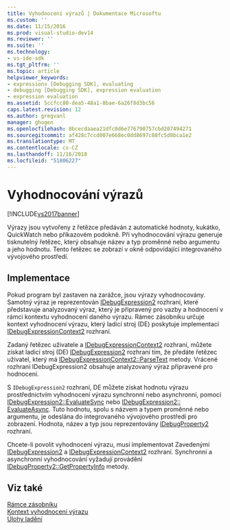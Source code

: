```yaml
---
title: Vyhodnocení výrazů | Dokumentace Microsoftu
ms.custom: ''
ms.date: 11/15/2016
ms.prod: visual-studio-dev14
ms.reviewer: ''
ms.suite: ''
ms.technology:
- vs-ide-sdk
ms.tgt_pltfrm: ''
ms.topic: article
helpviewer_keywords:
- expressions [Debugging SDK], evaluating
- debugging [Debugging SDK], expression evaluation
- expression evaluation
ms.assetid: 5ccfcc80-dea5-48a1-8bae-6a26f8d3bc56
caps.latest.revision: 12
ms.author: gregvanl
manager: ghogen
ms.openlocfilehash: 8bcecdaaea21dfc0d6e776790757cbd207494271
ms.sourcegitcommit: af428c7ccd007e668ec0dd8697c88fc5d8bca1e2
ms.translationtype: MT
ms.contentlocale: cs-CZ
ms.lasthandoff: 11/16/2018
ms.locfileid: "51806227"
---
```

# <a name="evaluating-expressions"></a>Vyhodnocování výrazů
[!INCLUDE[vs2017banner](../../includes/vs2017banner.md)]

Výrazy jsou vytvořeny z řetězce předáván z automatické hodnoty, kukátko, QuickWatch nebo příkazovém podokně. Při vyhodnocování výrazu generuje tisknutelný řetězec, který obsahuje název a typ proměnné nebo argumentu a jeho hodnotu. Tento řetězec se zobrazí v okně odpovídající integrovaného vývojového prostředí.  
  
## <a name="implementation"></a>Implementace  
 Pokud program byl zastaven na zarážce, jsou výrazy vyhodnocovány. Samotný výraz je reprezentován [IDebugExpression2](../../extensibility/debugger/reference/idebugexpression2.md) rozhraní, které představuje analyzovaný výraz, který je připravený pro vazby a hodnocení v rámci kontextu vyhodnocení daného výrazu. Rámec zásobníku určuje kontext vyhodnocení výrazu, který ladicí stroj (DE) poskytuje implementací [IDebugExpressionContext2](../../extensibility/debugger/reference/idebugexpressioncontext2.md) rozhraní.  
  
 Zadaný řetězec uživatele a [IDebugExpressionContext2](../../extensibility/debugger/reference/idebugexpressioncontext2.md) rozhraní, můžete získat ladicí stroj (DE) [IDebugExpression2](../../extensibility/debugger/reference/idebugexpression2.md) rozhraní tím, že předáte řetězec uživatel, který má [ IDebugExpressionContext2::ParseText](../../extensibility/debugger/reference/idebugexpressioncontext2-parsetext.md) metody. Vrácené rozhraní IDebugExpression2 obsahuje analyzovaný výraz připravené pro hodnocení.  
  
 S `IDebugExpression2` rozhraní, DE můžete získat hodnotu výrazu prostřednictvím vyhodnocení výrazu synchronní nebo asynchronní, pomocí [IDebugExpression2::EvaluateSync](../../extensibility/debugger/reference/idebugexpression2-evaluatesync.md) nebo [IDebugExpression2:: EvaluateAsync](../../extensibility/debugger/reference/idebugexpression2-evaluateasync.md). Tuto hodnotu, spolu s názvem a typem proměnné nebo argumentu, je odeslána do integrovaného vývojového prostředí pro zobrazení. Hodnota, název a typ jsou reprezentovány [IDebugProperty2](../../extensibility/debugger/reference/idebugproperty2.md) rozhraní.  
  
 Chcete-li povolit vyhodnocení výrazu, musí implementovat Zavedenými [IDebugExpression2](../../extensibility/debugger/reference/idebugexpression2.md) a [IDebugExpressionContext2](../../extensibility/debugger/reference/idebugexpressioncontext2.md) rozhraní. Synchronní a asynchronní vyhodnocování vyžadují provádění [IDebugProperty2::GetPropertyInfo](../../extensibility/debugger/reference/idebugproperty2-getpropertyinfo.md) metody.  
  
## <a name="see-also"></a>Viz také  
 [Rámce zásobníku](../../extensibility/debugger/stack-frames.md)   
 [Kontext vyhodnocení výrazu](../../extensibility/debugger/expression-evaluation-context.md)   
 [Úlohy ladění](../../extensibility/debugger/debugging-tasks.md)

